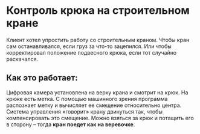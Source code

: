 # Контроль крюка на строительном кране

Клиент хотел упростить работу со строительным краном. Чтобы кран сам останавливался, если груз за что-то зацепился. Или чтобы корректировал положение подвесного крюка, если тот случайно раскачался.

## Как это работает:
Цифровая камера установлена на верху крана и смотрит на крюк. На крюке есть метка. С помощью машинного зрения программа распознает метку и вычисляет ее смещение относительно центра. Система управления «говорит» крану двинуться так, чтобы компенсировать это смещение.
Можно взяться за крюк и потащить его в сторону – тогда **кран поедет как на веревочке**.
